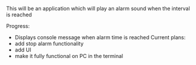 This will be an application which will play an alarm sound when the interval is reached

Progress:
- Displays console message when alarm time is reached
Current plans:
- add stop alarm functionality
- add UI
- make it fully functional on PC in the terminal